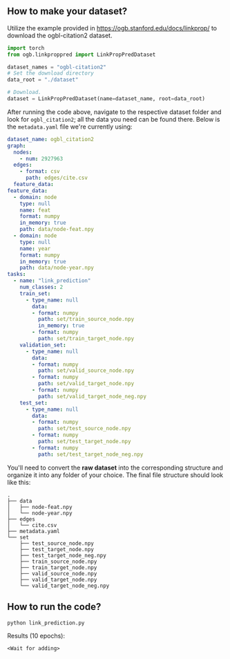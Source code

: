 ## How to make your dataset?

Utilize the example provided in https://ogb.stanford.edu/docs/linkprop/ to download the ogbl-citation2 dataset.

```python
import torch
from ogb.linkproppred import LinkPropPredDataset

dataset_names = "ogbl-citation2"
# Set the download directory
data_root = "./dataset" 

# Download.
dataset = LinkPropPredDataset(name=dataset_name, root=data_root)
```

After running the code above, navigate to the respective dataset folder and look for `ogbl_citation2`; all the data you need can be found there. Below is the `metadata.yaml` file we're currently using:

```yaml
dataset_name: ogbl_citation2 
graph:
  nodes:
    - num: 2927963
  edges:
    - format: csv
      path: edges/cite.csv
  feature_data:
feature_data:
  - domain: node
    type: null
    name: feat
    format: numpy
    in_memory: true
    path: data/node-feat.npy
  - domain: node
    type: null
    name: year
    format: numpy
    in_memory: true
    path: data/node-year.npy
tasks:
  - name: "link_prediction"
    num_classes: 2
    train_set:
      - type_name: null
        data:
        - format: numpy
          path: set/train_source_node.npy
          in_memory: true
        - format: numpy
          path: set/train_target_node.npy
    validation_set:
      - type_name: null
        data:
        - format: numpy
          path: set/valid_source_node.npy
        - format: numpy
          path: set/valid_target_node.npy
        - format: numpy
          path: set/valid_target_node_neg.npy
    test_set:
      - type_name: null
        data:
        - format: numpy
          path: set/test_source_node.npy
        - format: numpy
          path: set/test_target_node.npy
        - format: numpy
          path: set/test_target_node_neg.npy
```

You'll need to convert the **raw dataset** into the corresponding structure and organize it into any folder of your choice. The final file structure should look like this:

```
.
├── data
│   ├── node-feat.npy
│   └── node-year.npy
├── edges
│   └── cite.csv
├── metadata.yaml
└── set
    ├── test_source_node.npy
    ├── test_target_node.npy
    ├── test_target_node_neg.npy
    ├── train_source_node.npy
    ├── train_target_node.npy
    ├── valid_source_node.npy
    ├── valid_target_node.npy
    └── valid_target_node_neg.npy
```

## How to run the code?

```bash
python link_prediction.py
```

Results (10 epochs):
```
<Wait for adding>
```
